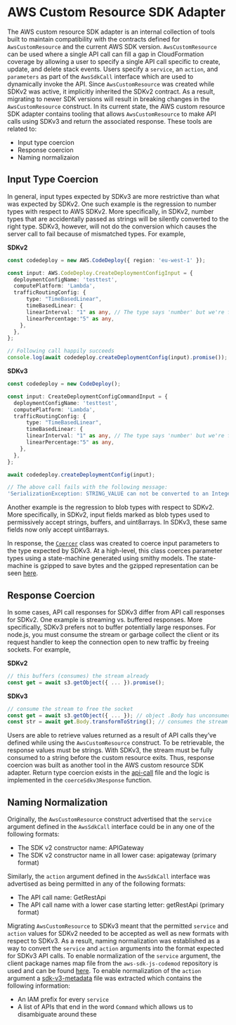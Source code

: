 # AWS Custom Resource SDK Adapter

The AWS custom resource SDK adapter is an internal collection of tools built to maintain compatibility with the contracts defined for `AwsCustomResource` and the current AWS SDK version. `AwsCustomResource` can be used where a single API call can fill a gap in CloudFormation coverage by allowing a user to specify a single API call specific to create, update, and delete stack events. Users specify a `service`, an `action`, and `parameters` as part of the `AwsSdkCall` interface which are used to dynamically invoke the API. Since `AwsCustomResource` was created while SDKv2 was active, it implicitly inherited the SDKv2 contract. As a result, migrating to newer SDK versions will result in breaking changes in the `AwsCustomResource` construct. In its current state, the AWS custom resource SDK adapter contains tooling that allows `AwsCustomResource` to make API calls using SDKv3 and return the associated response. These tools are related to:

* Input type coercion
* Response coercion
* Naming normalizaion

## Input Type Coercion

In general, input types expected by SDKv3 are more restrictive than what was expected by SDKv2. One such example is the regression to number types with respect to AWS SDKv2. More specifically, in SDKv2, number types that are accidentally passed as strings will be silently converted to the right type. SDKv3, however, will not do the conversion which causes the server call to fail because of mismatched types. For example,

**SDKv2**

```ts
const codedeploy = new AWS.CodeDeploy({ region: 'eu-west-1' });

const input: AWS.CodeDeploy.CreateDeploymentConfigInput = {
  deploymentConfigName: 'testtest',
  computePlatform: 'Lambda',
  trafficRoutingConfig: {
      type: "TimeBasedLinear",
      timeBasedLinear: {
      linearInterval: "1" as any, // The type says 'number' but we're forcing strings here
      linearPercentage:"5" as any,
    },
  },
};

// Following call happily succeeds
console.log(await codedeploy.createDeploymentConfig(input).promise());
```

**SDKv3**

```ts
const codedeploy = new CodeDeploy();

const input: CreateDeploymentConfigCommandInput = {
  deploymentConfigName: 'testtest',
  computePlatform: 'Lambda',
  trafficRoutingConfig: {
      type: "TimeBasedLinear",
      timeBasedLinear: {
      linearInterval: "1" as any, // The type says 'number' but we're forcing strings here
      linearPercentage:"5" as any,
    },
  },
};

await codedeploy.createDeploymentConfig(input);

// The above call fails with the following message:
'SerializationException: STRING_VALUE can not be converted to an Integer'
```

Another example is the regression to blob types with respect to SDKv2. More specifically, in SDKv2, input fields marked as blob types used to permissively accept strings, buffers, and uint8arrays. In SDKv3, these same fields now only accept uint8arrays.

In response, the [`Coercer`](./lib/coerce-api-parameters.ts) class was created to coerce input parameters to the type expected by SDKv3. At a high-level, this class coerces parameter types using a state-machine generated using smithy models. The state-machine is gzipped to save bytes and the gzipped representation can be seen [here](./lib/parameter-types.ts).

## Response Coercion

In some cases, API call responses for SDKv3 differ from API call responses for SDKv2. One example is streaming vs. buffered responses. More specifically, SDKv3 prefers not to buffer potentially large responses. For node.js, you must consume the stream or garbage collect the client or its request handler to keep the connection open to new traffic by freeing sockets. For example,

**SDKv2**

```ts
// this buffers (consumes) the stream already
const get = await s3.getObject({ ... }).promise();
```

**SDKv3**

```ts
// consume the stream to free the socket
const get = await s3.getObject({ ... }); // object .Body has unconsumed stream
const str = await get.Body.transformToString(); // consumes the stream
```

Users are able to retrieve values returned as a result of API calls they’ve defined while using the `AwsCustomResource` construct. To be retrievable, the response values must be strings. With SDKv3, the stream must be fully consumed to a string before the custom resource exits. Thus, response coercion was built as another tool in the AWS custom resource SDK adapter. Return type coercion exists in the [api-call](./lib/api-call.ts) file and the logic is implemented in the `coerceSdkv3Response` function.

## Naming Normalization

Originally, the `AwsCustomResource` construct advertised that the `service` argument defined in the `AwsSdkCall` interface could be in any one of the following formats:

* The SDK v2 constructor name: APIGateway
* The SDK v2 constructor name in all lower case: apigateway (primary format)

Similarly, the `action` argument defined in the `AwsSdkCall` interface was advertised as being permitted in any of the following formats:

* The API call name: GetRestApi
* The API call name with a lower case starting letter: getRestApi (primary format)

Migrating `AwsCustomResource` to SDKv3 meant that the permitted `service` and `action` values for SDKv2 needed to be accepted as well as new formats with respect to SDKv3. As a result, naming normalization was established as a way to convert the `service` and `action` arguments into the format expected for SDKv3 API calls. To enable normalization of the `service` argument, the client package names map file from the `aws-sdk-js-codemod` repository is used and can be found [here](./lib/sdk-v2-to-v3.json). To enable normalization of the `action` argument a [sdk-v3-metadata](./lib/sdk-v3-metadata.json) file was extracted which contains the following information:

* An IAM prefix for every `service`
* A list of APIs that end in the word `Command` which allows us to disambiguate around these
